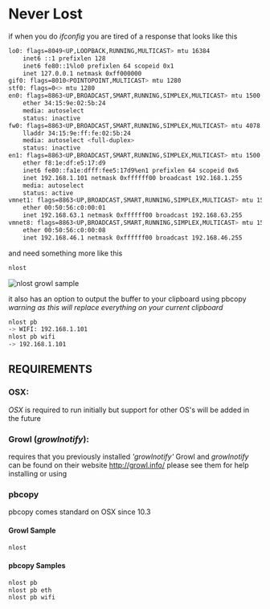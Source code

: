 # Never Lost
if when you do _ifconfig_ you are tired of a response that looks like this

```bash
lo0: flags=8049<UP,LOOPBACK,RUNNING,MULTICAST> mtu 16384
	inet6 ::1 prefixlen 128 
	inet6 fe80::1%lo0 prefixlen 64 scopeid 0x1 
	inet 127.0.0.1 netmask 0xff000000 
gif0: flags=8010<POINTOPOINT,MULTICAST> mtu 1280
stf0: flags=0<> mtu 1280
en0: flags=8863<UP,BROADCAST,SMART,RUNNING,SIMPLEX,MULTICAST> mtu 1500
	ether 34:15:9e:02:5b:24 
	media: autoselect
	status: inactive
fw0: flags=8863<UP,BROADCAST,SMART,RUNNING,SIMPLEX,MULTICAST> mtu 4078
	lladdr 34:15:9e:ff:fe:02:5b:24 
	media: autoselect <full-duplex>
	status: inactive
en1: flags=8863<UP,BROADCAST,SMART,RUNNING,SIMPLEX,MULTICAST> mtu 1500
	ether f8:1e:df:e5:17:d9 
	inet6 fe80::fa1e:dfff:fee5:17d9%en1 prefixlen 64 scopeid 0x6 
	inet 192.168.1.101 netmask 0xffffff00 broadcast 192.168.1.255
	media: autoselect
	status: active
vmnet1: flags=8863<UP,BROADCAST,SMART,RUNNING,SIMPLEX,MULTICAST> mtu 1500
	ether 00:50:56:c0:00:01 
	inet 192.168.63.1 netmask 0xffffff00 broadcast 192.168.63.255
vmnet8: flags=8863<UP,BROADCAST,SMART,RUNNING,SIMPLEX,MULTICAST> mtu 1500
	ether 00:50:56:c0:00:08 
	inet 192.168.46.1 netmask 0xffffff00 broadcast 192.168.46.255

```

and need something more like this

```bash
nlost
```
![nlost growl sample](http://ramonroche.com/content/nlost_sample_a.png "nlos Growl Sample")

it also has an option to output the buffer to your clipboard using pbcopy _warning as this will replace everything on your current clipboard_

```bash
nlost pb
-> WIFI: 192.168.1.101
nlost pb wifi
-> 192.168.1.101
```




## REQUIREMENTS
### OSX:
_OSX_ is required to run initially but support for other OS's will be added in the future
### Growl (_growlnotify_):
requires that you previously installed _'growlnotify'_ Growl and _growlnotify_ can be found on their website http://growl.info/
please see them for help installing or using
### pbcopy
pbcopy comes standard on OSX since 10.3

#### Growl Sample
```bash
nlost
```
#### pbcopy Samples
```bash
nlost pb
nlost pb eth
nlost pb wifi
```